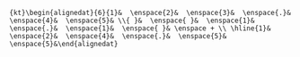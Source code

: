 `{kt}\begin{alignedat}{6}{1}&  \enspace{2}&  \enspace{3}&  \enspace{.}&  \enspace{4}&  \enspace{5}& \\{ }&  \enspace{ }&  \enspace{1}&  \enspace{.}&  \enspace{1}&  \enspace{ }& \enspace + \\ \hline{1}&  \enspace{2}&  \enspace{4}&  \enspace{.}&  \enspace{5}&  \enspace{5}&\end{alignedat}`